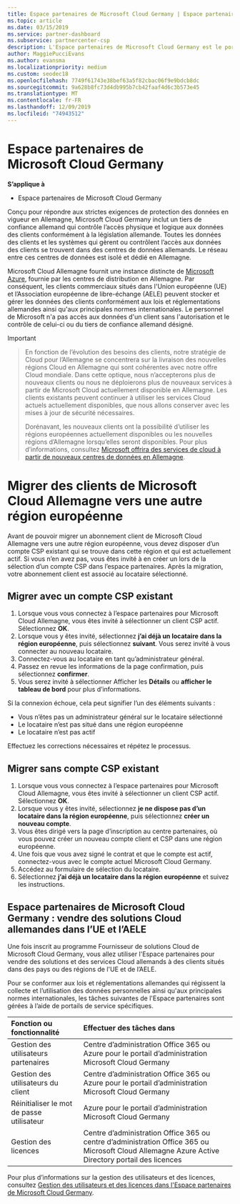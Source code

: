 ```yaml
---
title: Espace partenaires de Microsoft Cloud Germany | Espace partenaires de Microsoft Cloud Germany
ms.topic: article
ms.date: 03/15/2019
ms.service: partner-dashboard
ms.subservice: partnercenter-csp
description: L'Espace partenaires de Microsoft Cloud Germany est le portail professionnel des partenaires Microsoft qui souhaitent proposer des solutions Cloud Microsoft aux clients situés dans les pays de l’UE et de l’AELE.
author: MaggiePucciEvans
ms.author: evansma
ms.localizationpriority: medium
ms.custom: seodec18
ms.openlocfilehash: 7749f61743e38bef63a5f82cbac06f9e9bdcb8dc
ms.sourcegitcommit: 9a628b8fc73d4db995b7cb42faaf4d6c3b573e45
ms.translationtype: MT
ms.contentlocale: fr-FR
ms.lasthandoff: 12/09/2019
ms.locfileid: "74943512"
---
```

# <a name="partner-center-for-microsoft-cloud-germany"></a>Espace partenaires de Microsoft Cloud Germany

**S’applique à**

-  Espace partenaires de Microsoft Cloud Germany

Conçu pour répondre aux strictes exigences de protection des données en vigueur en Allemagne, Microsoft Cloud Germany inclut un tiers de confiance allemand qui contrôle l’accès physique et logique aux données des clients conformément à la législation allemande. Toutes les données des clients et les systèmes qui gèrent ou contrôlent l’accès aux données des clients se trouvent dans des centres de données allemands. Le réseau entre ces centres de données est isolé et dédié en Allemagne.

Microsoft Cloud Allemagne fournit une instance distincte de [Microsoft Azure](https://go.microsoft.com/fwlink/?linkid=847992), fournie par les centres de distribution en Allemagne. Par conséquent, les clients commerciaux situés dans l'Union européenne (UE) et l’Association européenne de libre-échange (AELE) peuvent stocker et gérer les données des clients conformément aux lois et réglementations allemandes ainsi qu'aux principales normes internationales. Le personnel de Microsoft n'a pas accès aux données d'un client sans l'autorisation et le contrôle de celui-ci ou du tiers de confiance allemand désigné.

> [!IMPORTANT]

> En fonction de l’évolution des besoins des clients, notre stratégie de Cloud pour l’Allemagne se concentrera sur la livraison des nouvelles régions Cloud en Allemagne qui sont cohérentes avec notre offre Cloud mondiale. Dans cette optique, nous n’accepterons plus de nouveaux clients ou nous ne déploierons plus de nouveaux services à partir de Microsoft Cloud actuellement disponible en Allemagne. Les clients existants peuvent continuer à utiliser les services Cloud actuels actuellement disponibles, que nous allons conserver avec les mises à jour de sécurité nécessaires. 
> 
> Dorénavant, les nouveaux clients ont la possibilité d’utiliser les régions européennes actuellement disponibles ou les nouvelles régions d’Allemagne lorsqu’elles seront disponibles. Pour plus d’informations, consultez [Microsoft offrira des services de cloud à partir de nouveaux centres de données en Allemagne](https://news.microsoft.com/europe/2018/08/31/microsoft-to-deliver-cloud-services-from-new-datacentres-in-germany-in-2019-to-meet-evolving-customer-needs/). 

# <a name="migrate-customers-from-microsoft-cloud-germany-to-another-european-region"></a>Migrer des clients de Microsoft Cloud Allemagne vers une autre région européenne
Avant de pouvoir migrer un abonnement client de Microsoft Cloud Allemagne vers une autre région européenne, vous devez disposer d’un compte CSP existant qui se trouve dans cette région et qui est actuellement actif. Si vous n’en avez pas, vous êtes invité à en créer un lors de la sélection d’un compte CSP dans l’espace partenaires. Après la migration, votre abonnement client est associé au locataire sélectionné.

## <a name="migrate-with-an-existing-csp-account"></a>Migrer avec un compte CSP existant
1.  Lorsque vous vous connectez à l’espace partenaires pour Microsoft Cloud Allemagne, vous êtes invité à sélectionner un client CSP actif. Sélectionnez **OK**.
2.  Lorsque vous y êtes invité, sélectionnez **j’ai déjà un locataire dans la région européenne**, puis sélectionnez **suivant**. Vous serez invité à vous connecter au nouveau locataire. 
3.  Connectez-vous au locataire en tant qu’administrateur général.
4.  Passez en revue les informations de la page confirmation, puis sélectionnez **confirmer**.
5.  Vous serez invité à sélectionner Afficher les **Détails** ou **afficher le tableau de bord** pour plus d’informations. 

Si la connexion échoue, cela peut signifier l’un des éléments suivants :
- Vous n’êtes pas un administrateur général sur le locataire sélectionné
- Le locataire n’est pas situé dans une région européenne
- Le locataire n’est pas actif

Effectuez les corrections nécessaires et répétez le processus.

## <a name="migrate-without-an-existing-csp-account"></a>Migrer sans compte CSP existant
1.  Lorsque vous vous connectez à l’espace partenaires pour Microsoft Cloud Allemagne, vous êtes invité à sélectionner un client CSP actif. Sélectionnez **OK**.
2.  Lorsque vous y êtes invité, sélectionnez **je ne dispose pas d’un locataire dans la région européenne**, puis sélectionnez **créer un nouveau compte**. 
3.  Vous êtes dirigé vers la page d’inscription au centre partenaires, où vous pouvez créer un nouveau compte client et CSP dans une région européenne. 
4.  Une fois que vous avez signé le contrat et que le compte est actif, connectez-vous avec le compte actuel Microsoft Cloud Germany.
5.  Accédez au formulaire de sélection du locataire.
6.  Sélectionnez **j’ai déjà un locataire dans la région européenne** et suivez les instructions.

## <a name="partner-center-for-microsoft-cloud-germany-selling-german-cloud-solutions-in-eu-and-efta"></a>Espace partenaires de Microsoft Cloud Germany : vendre des solutions Cloud allemandes dans l’UE et l’AELE

Une fois inscrit au programme Fournisseur de solutions Cloud de Microsoft Cloud Germany, vous allez utiliser l'Espace partenaires pour vendre des solutions et des services Cloud allemands à des clients situés dans des pays ou des régions de l'UE et de l’AELE. 

Pour se conformer aux lois et réglementations allemandes qui régissent la collecte et l’utilisation des données personnelles ainsi qu'aux principales normes internationales, les tâches suivantes de l'Espace partenaires sont gérées à l’aide de portails de service spécifiques. 

Fonction ou fonctionnalité | Effectuer des tâches dans
:--- | :---
Gestion des utilisateurs partenaires | Centre d’administration Office 365 ou Azure pour le portail d’administration Microsoft Cloud Germany
Gestion des utilisateurs du client | Centre d’administration Office 365 ou Azure pour le portail d’administration Microsoft Cloud Germany
Réinitialiser le mot de passe utilisateur | Azure pour le portail d’administration Microsoft Cloud Germany
Gestion des licences | Centre d’administration Office 365 ou centre d’administration Office 365 ou Microsoft Cloud Allemagne Azure Active Directory portail des licences


Pour plus d’informations sur la gestion des utilisateurs et des licences, consultez [Gestion des utilisateurs et des licences dans l'Espace partenaires de Microsoft Cloud Germany](user-management-in-partner-center-for-microsoft-cloud-germany.md).


